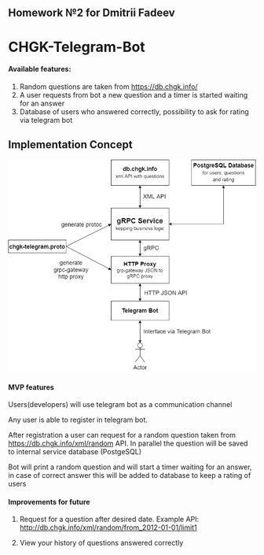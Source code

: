 ## Homework №2 for Dmitrii Fadeev
# CHGK-Telegram-Bot
#### Available features:
1. Random questions are taken from https://db.chgk.info/
2. A user requests from bot a new question and a timer is started waiting for an answer
3. Database of users who answered correctly, possibility to ask for rating via telegram bot
## Implementation Concept

![implementation concept](docs/concept.drawio.png "Implementation Concept")


#### MVP features

Users(developers) will use telegram bot as a communication channel

Any user is able to register in telegram bot.

After registration a user can request for a random question taken from https://db.chgk.info/xml/random API. In parallel the question will be saved to internal service database (PostgeSQL)

Bot will print a random question and will start a timer waiting for an answer, in case of correct answer this will be added to database to keep a rating of users

#### Improvements for future
1. Request for a question after desired date. Example API: http://db.chgk.info/xml/random/from_2012-01-01/limit1

2. View your history of questions answered correctly

